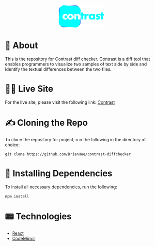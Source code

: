 <p align='center'><img src='https://github.com/BrianHee/contrast-diffchecker/blob/main/public/contrast.svg' width='150' /></p>

# 🤔 About

This is the repository for Contrast diff checker. Contrast is a diff tool that enables programmers to visualize two samples of text side by side and identify
the textual differences between the two files.

# 🧑‍💻 Live Site

For the live site, please visit the following link: [Contrast](https://contrastdiff.netlify.app/)

# ✍️ Cloning the Repo

To clone the repository for project, run the following in the directory of choice:

```
git clone https://github.com/BrianHee/contrast-diffchecker
```

# 📡 Installing Dependencies

To install all necessary dependencies, run the following:

```
npm install
```

# 📟 Technologies

* [React](https://reactjs.org/)
* [CodeMirror](https://codemirror.net/)